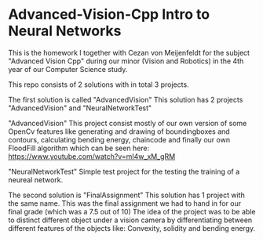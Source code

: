 # Advanced-Vision-Cpp Intro to Neural Networks
This is the homework I together with Cezan von Meijenfeldt for the subject "Advanced Vision Cpp" during our minor (Vision and Robotics) in the 4th year of our Computer Science study.

This repo consists of 2 solutions with in total 3 projects.

The first solution is called "AdvancedVision"
  This solution has 2 projects "AdvancedVision" and "NeuralNetworkTest"
  
  "AdvancedVision"
  This project consist mostly of our own version of some OpenCv features like generating and drawing of boundingboxes and contours,
  calculating bending energy, chaincode and finally our own FloodFill algorithm which can be seen here: https://www.youtube.com/watch?v=mI4w_xM_gRM
  
  "NeuralNetworkTest"
  Simple test project for the testing the training of a neureal network.
  
The second solution is "FinalAssignment"
  This solution has 1 project with the same name.
  This was the final assignment we had to hand in for our final grade (which was a 7.5 out of 10)
  The idea of the project was to be able to distinct different object under a vision camera by differentiating between different features   of the objects like: Convexity, solidity and bending energy.
